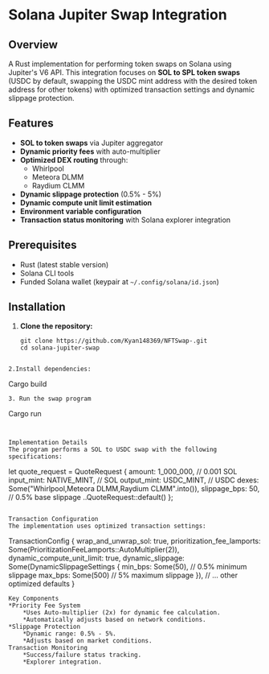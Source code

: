 # Solana Jupiter Swap Integration

## Overview
A Rust implementation for performing token swaps on Solana using Jupiter's V6 API. This integration focuses on **SOL to SPL token swaps** (USDC by default, swapping the USDC mint address with the desired token address for other tokens) with optimized transaction settings and dynamic slippage protection.

## Features
- **SOL to token swaps** via Jupiter aggregator
- **Dynamic priority fees** with auto-multiplier
- **Optimized DEX routing** through:
  - Whirlpool
  - Meteora DLMM
  - Raydium CLMM
- **Dynamic slippage protection** (0.5% - 5%)
- **Dynamic compute unit limit estimation**
- **Environment variable configuration**
- **Transaction status monitoring** with Solana explorer integration

## Prerequisites
- Rust (latest stable version)
- Solana CLI tools
- Funded Solana wallet (keypair at `~/.config/solana/id.json`)

## Installation

1. **Clone the repository:**
   ```
   git clone https://github.com/Kyan148369/NFTSwap-.git
   cd solana-jupiter-swap
  ```

2.Install dependencies:
```
Cargo build
```
3. Run the swap program

``` 
Cargo run
```


Implementation Details
The program performs a SOL to USDC swap with the following specifications:

```
let quote_request = QuoteRequest {
    amount: 1_000_000, // 0.001 SOL
    input_mint: NATIVE_MINT, // SOL
    output_mint: USDC_MINT, // USDC
    dexes: Some("Whirlpool,Meteora DLMM,Raydium CLMM".into()),
    slippage_bps: 50, // 0.5% base slippage
    ..QuoteRequest::default()
};
```

Transaction Configuration
The implementation uses optimized transaction settings:

```
TransactionConfig {
    wrap_and_unwrap_sol: true,
    prioritization_fee_lamports: Some(PrioritizationFeeLamports::AutoMultiplier(2)),
    dynamic_compute_unit_limit: true,
    dynamic_slippage: Some(DynamicSlippageSettings {
        min_bps: Some(50), // 0.5% minimum slippage
        max_bps: Some(500) // 5% maximum slippage
    }),
    // ... other optimized defaults 
}
```
Key Components
*Priority Fee System
    *Uses Auto-multiplier (2x) for dynamic fee calculation.
    *Automatically adjusts based on network conditions.
*Slippage Protection
    *Dynamic range: 0.5% - 5%.
    *Adjusts based on market conditions.
Transaction Monitoring
    *Success/failure status tracking.
    *Explorer integration.

